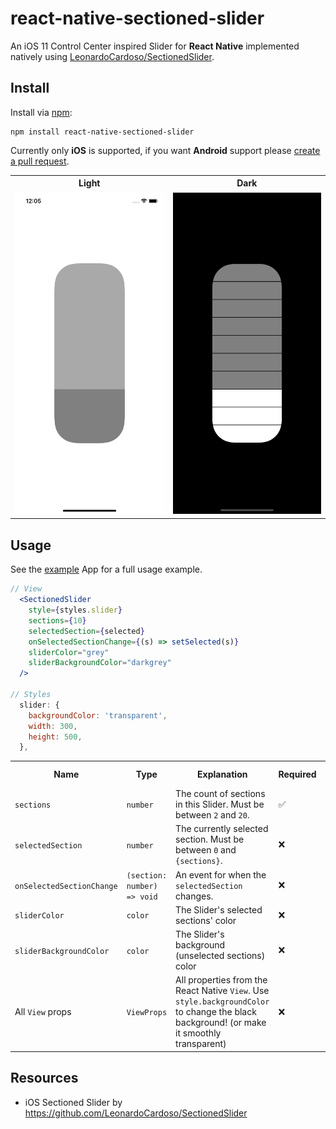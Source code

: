 # react-native-sectioned-slider

An iOS 11 Control Center inspired Slider for **React Native** implemented natively using [LeonardoCardoso/SectionedSlider](https://github.com/LeonardoCardoso/SectionedSlider).

## Install

Install via [npm](npmjs.org/packages/react-native-sectioned-slider):

```
npm install react-native-sectioned-slider
```

Currently only **iOS** is supported, if you want **Android** support please [create a pull request]().

<table>
  <tr>
    <th>Light</th>
    <th>Dark</th>
  </tr>
  <tr>
    <td><img src="https://github.com/mrousavy/react-native-sectioned-slider/raw/master/img/light.png" alt="iOS Demo Screenshot with Light Colors"></td>
    <td><img src="https://github.com/mrousavy/react-native-sectioned-slider/raw/master/img/dark.png" alt="iOS Demo Screenshot with Dark Colors"></td>
  </tr>
</table>


## Usage

See the [example](example/) App for a full usage example.

```jsx
// View
  <SectionedSlider
    style={styles.slider}
    sections={10}
    selectedSection={selected}
    onSelectedSectionChange={(s) => setSelected(s)}
    sliderColor="grey"
    sliderBackgroundColor="darkgrey"
  />

// Styles
  slider: {
    backgroundColor: 'transparent',
    width: 300,
    height: 500,
  },
```

<table>
  <tr>
    <th>Name</th>
    <th>Type</th>
    <th>Explanation</th>
    <th>Required</th>
    <th>Default Value</th>
  </td>
  <tr>
    <td><code>sections</code></td>
    <td><code>number</code></td>
    <td>The count of sections in this Slider. Must be between <code>2</code> and <code>20</code>.</td>
    <td>✅</td>
    <td><code>10</code></td>
  </tr>
  <tr>
    <td><code>selectedSection</code></td>
    <td><code>number</code></td>
    <td>The currently selected section. Must be between <code>0</code> and <code>{sections}</code>.</td>
    <td>❌</td>
    <td><code>2</code></td>
  </tr>
  <tr>
    <td><code>onSelectedSectionChange</code></td>
    <td><code>(section: number) => void</code></td>
    <td>An event for when the <code>selectedSection</code> changes.</td>
    <td>❌</td>
    <td><code>undefined</code></td>
  </tr>
  <tr>
    <td><code>sliderColor</code></td>
    <td><code>color</code></td>
    <td>The Slider's selected sections' color</td>
    <td>❌</td>
    <td><code>undefined</code></td>
  </tr>
  <tr>
    <td><code>sliderBackgroundColor</code></td>
    <td><code>color</code></td>
    <td>The Slider's background (unselected sections) color</td>
    <td>❌</td>
    <td><code>undefined</code></td>
  </tr>
  <tr>
    <td>All <code>View</code> props</td>
    <td><code>ViewProps</code></td>
    <td>All properties from the React Native <code>View</code>. Use <code>style.backgroundColor</code> to change the black background! (or make it smoothly transparent)</td>
    <td>❌</td>
    <td><code>{}</code></td>
  </tr>
</table>


## Resources

* iOS Sectioned Slider by https://github.com/LeonardoCardoso/SectionedSlider

